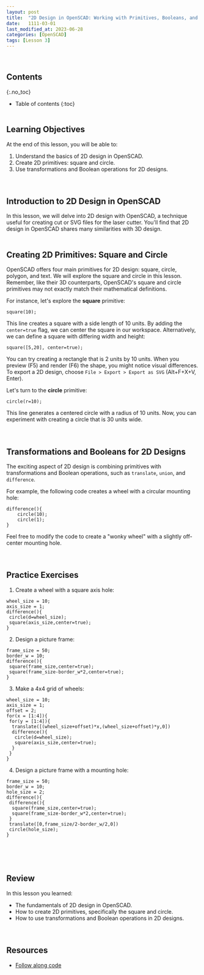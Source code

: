 ```yaml
---
layout: post
title:  "2D Design in OpenSCAD: Working with Primitives, Booleans, and Transformations"
date:   1111-03-01
last_modified_at: 2023-06-28
categories: [OpenSCAD]
tags: [Lesson 3]
---
```

<br>

## Contents
{:.no_toc}
* Table of contents
{:toc}
<br><br>

## Learning Objectives
At the end of this lesson, you will be able to:
1. Understand the basics of 2D design in OpenSCAD.
2. Create 2D primitives: square and circle.
3. Use transformations and Boolean operations for 2D designs.
<br><br><br>

## Introduction to 2D Design in OpenSCAD
In this lesson, we will delve into 2D design with OpenSCAD, a technique useful for creating cut or SVG files for the laser cutter. You'll find that 2D design in OpenSCAD shares many similarities with 3D design.
<br><br>

## Creating 2D Primitives: Square and Circle
OpenSCAD offers four main primitives for 2D design: square, circle, polygon, and text. We will explore the square and circle in this lesson. Remember, like their 3D counterparts, OpenSCAD's square and circle primitives may not exactly match their mathematical definitions.

For instance, let's explore the **square** primitive:

```OpenSCAD
square(10);
```

This line creates a square with a side length of 10 units. By adding the `center=true` flag, we can center the square in our workspace. Alternatively, we can define a square with differing width and height:

```OpenSCAD
square([5,20], center=true);
```

You can try creating a rectangle that is 2 units by 10 units. When you preview (F5) and render (F6) the shape, you might notice visual differences. To export a 2D design, choose `File > Export > Export as SVG` (Alt+F+X+V, Enter).

Let's turn to the **circle** primitive:

```OpenSCAD
circle(r=10);
```

This line generates a centered circle with a radius of 10 units. Now, you can experiment with creating a circle that is 30 units wide.
<br><br><br>

## Transformations and Booleans for 2D Designs
The exciting aspect of 2D design is combining primitives with transformations and Boolean operations, such as `translate`, `union`, and `difference`. 

For example, the following code creates a wheel with a circular mounting hole:

```OpenSCAD
difference(){
    circle(10);
    circle(1);
}
```

Feel free to modify the code to create a "wonky wheel" with a slightly off-center mounting hole.
<br><br><br>

## Practice Exercises
1. Create a wheel with a square axis hole:

```OpenSCAD
wheel_size = 10;
axis_size = 1;
difference(){
 circle(d=wheel_size);
 square(axis_size,center=true);
}
```

2. Design a picture frame:

```OpenSCAD
frame_size = 50;
border_w = 10;
difference(){
 square(frame_size,center=true);
 square(frame_size-border_w*2,center=true);
}
```

3. Make a 4x4 grid of wheels:



```OpenSCAD
wheel_size = 10;
axis_size = 1;
offset = 2;
for(x = [1:4]){
 for(y = [1:4]){
  translate([(wheel_size+offset)*x,(wheel_size+offset)*y,0])
  difference(){
   circle(d=wheel_size);
   square(axis_size,center=true);
  }
 }
}
```

4. Design a picture frame with a mounting hole:

```OpenSCAD
frame_size = 50;
border_w = 10;
hole_size = 2;
difference(){
 difference(){
  square(frame_size,center=true);
  square(frame_size-border_w*2,center=true);
 }
 translate([0,frame_size/2-border_w/2,0])
 circle(hole_size);
}
```
<br><br><br>

## Review
In this lesson you learned:
- The fundamentals of 2D design in OpenSCAD.
- How to create 2D primitives, specifically the square and circle.
- How to use transformations and Boolean operations in 2D designs.
<br><br><br>

## Resources
- [Follow along code](https://raw.githubusercontent.com/funkonaut/openSCAD_lessons/main/Lessons/Lesson%203/3_3_2D_Design_Student.scad)
<br><br><br>
